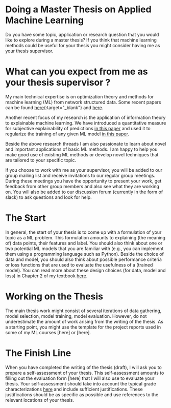 # Doing a Master Thesis on Applied Machine Learning

Do you have some topic, application or research question that you would like to explore during a master thesis? If you think that machine learning 
methods could be useful for your thesis you might consider having me as your thesis supervisor. 

# What can you expect from me as your thesis supervisor ?

My main technical expertise is on optimization theory and methods for machine learning (ML) from network structured data. Some recent papers can be 
found [here](https://arxiv.org/abs/2105.12769){:target="_blank"} and <a href="https://ieeexplore.ieee.org/document/9298875" target="__blank">here</a>. 

Another recent focus of my research is the application of information theory to explainable machine learning. We have introduced a quantitative measure 
for subjective explainability of predictions <a href="https://ieeexplore.ieee.org/document/9089200" target="__blank">in this paper</a>
and used it to regularize the training of any given ML model  <a href="https://arxiv.org/abs/2009.01492" target="_blank">in this paper</a>. 

Beside the above research threads I am also passionate to learn about novel and important applications of basic ML methods. I am 
happy to help you make good use of existing ML methods or develop novel techniques that are tailored to your specific topic. 

If you choose to work with me as your supervisor, you will be added to our group mailing list and receive invitations to our 
regular group meetings. During these meetings you have the opportunity to present your work, get feedback 
from other group members and also see what they are working on. You will also be added to our discussion forum (currently 
in the form of slack) to ask questions and look for help. 

# The Start 

In general, the start of your thesis is to come up with a formulation of your topic as a ML problem. This formulation amounts to 
explaining (the meaning of) data points, their features and label. You should also think about one or two potential ML models that 
you are familiar with (e.g., you can implement them using a programming language such as Python). Beside the choice of 
data and model, you should also think about possible performance criteria or loss functions that are used to evaluate the usefulness 
of a (trained model). You can read more about these design choices (for data, model and loss) in Chapter 2 of my textbook <a href="https://primo.aalto.fi/discovery/openurl?institution=358AALTO_INST&vid=358AALTO_INST:VU1&ctx_enc=info:ofi%2FencUTF-8&rft_val_fmt=info:ofi%2Fkev:fmt:book&rft.pub=Springer&ctx_tim=2023-08-06T18:10:37EEST&rft_id=info:doi%2F10.1007%2F978-981-16-8193-6&rfr_id=info:sid%2Fpure.atira.dk:pure&ctx_ver=Z39.88-2004&rft.isbn=978-981-16-8192-9&rft.btitle=Machine%20Learning&rft.genre=book&rft.aufirst=Alex&url_ctx_fmt=info:ofi%2Ffmt:kev:mtx:ctx&rft.aulast=Jung&url_ver=Z39.88-2004&rft.auinit=A&rft.date=2022" target="_blank">here</a>.

# Working on the Thesis 

The main thesis work might consist of several iterations of data gathering, model selection, model training, model evaluation. 
However, do not underestimate the amount of work arising from the writing of the thesis. As a starting point, you might use the 
template for the project reports used in some of my ML courses [here] or [here]. 

# The Finish Line  

When you have completed the writing of the thesis (draft), I will ask you to prepare a self-assessment of your thesis. This self-assessment 
amounts to filling out the evaluation form [here] that I will also use to evaluate your thesis. Your self-assessment should take into account 
the typical grade characterizations <a href="https://arxiv.org/abs/2009.01492" target="_blank">here</a> and include sufficient justifications. These justifications should be as specific as possible and use 
references to the relevant locations of your thesis. 





